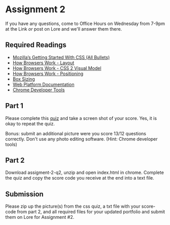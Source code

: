 # Assignment 2
If you have any questions, come to Office Hours on Wednesday from 7-9pm at the Link *or* post on Lore and we'll answer them there.

## Required Readings
- [Mozilla’s Getting Started With CSS (All Bullets)](https://developer.mozilla.org/en-US/docs/Web/Guide/CSS/Getting_started)
- [How Browsers Work - Layout](http://www.html5rocks.com/en/tutorials/internals/howbrowserswork/#Layout)
- [How Browsers Work - CSS 2 Visual Model](http://www.html5rocks.com/en/tutorials/internals/howbrowserswork/#css)
- [How Browsers Work - Positioning](http://www.html5rocks.com/en/tutorials/internals/howbrowserswork/#Positioning)
- [Box Sizing](http://www.paulirish.com/2012/box-sizing-border-box-ftw/)
- [Web Platform Documentation](http://docs.webplatform.org/wiki/Main_Page)
- [Chrome Developer Tools](http://www.html5rocks.com/en/tutorials/developertools/part1/#toc-intro)

## Part 1

Please complete this [quiz](http://cfg.good.is/quizzes/css-the-box-model-floats-and-positioning) and take a screen shot of your score.
Yes, it is okay to repeat the quiz.

Bonus: submit an additional picture were you score 13/12 questions correctly. Don't use any photo editing software. (Hint: Chrome developer tools)


## Part 2

Download assigment-2-q2, unzip and open index.html in chrome. Complete the quiz
and copy the score code you receive at the end into a text file.

## Submission
Please zip up the picture(s) from the css quiz, a txt file with your score-code from part 2, and all required files for your updated portfolio and submit them on Lore for Assignment #2.
